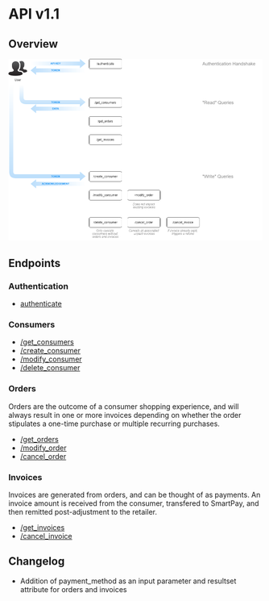 # API v1.1

## Overview

<img src="diagram.png">

## Endpoints

### Authentication

- [authenticate](authenticate.md)

### Consumers

- [/get_consumers](get_consumers.md)
- [/create_consumer](create_consumer.md)
- [/modify_consumer](modify_consumer.md)
- [/delete_consumer](delete_consumer.md)

### Orders

Orders are the outcome of a consumer shopping experience, and will always result in one or more invoices depending on whether the order stipulates a one-time purchase or multiple recurring purchases.

- [/get_orders](get_orders.md)
- [/modify_order](modify_order.md)
- [/cancel_order](cancel_order.md)

### Invoices

Invoices are generated from orders, and can be thought of as payments. An invoice amount is received from the consumer, transfered to SmartPay, and then remitted post-adjustment to the retailer.

- [/get_invoices](get_invoices.md)
- [/cancel_invoice](cancel_invoice.md)

## Changelog

- Addition of payment_method as an input parameter and resultset attribute for orders and invoices
